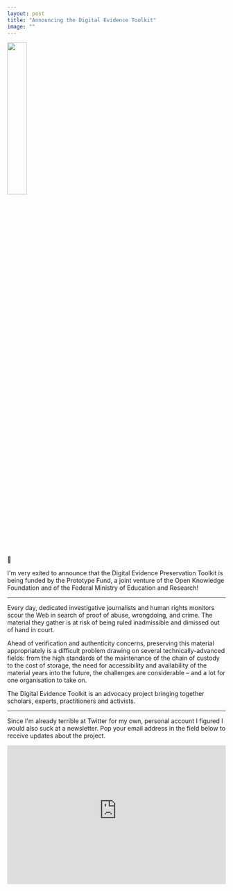 ```yaml
---
layout: post
title: "Announcing the Digital Evidence Toolkit"
image: ""
---
```


<img style="margin: 0 auto; width: 30%" src="https://digitalevidencetoolkit.org/logo.png">

🎉

I'm very exited to announce that the Digital Evidence Preservation Toolkit is being funded by the Prototype Fund, a joint venture of the Open Knowledge Foundation and of the Federal Ministry of Education and Research!

---

Every day, dedicated investigative journalists and human rights monitors scour the Web in search of proof of abuse, wrongdoing, and crime. The material they gather is at risk of being ruled inadmissible and dimissed out of hand in court.

Ahead of verification and authenticity concerns, preserving this material appropriately is a difficult problem drawing on several technically-advanced fields: from the high standards of the maintenance of the chain of custody to the cost of storage, the need for accessibility and availability of the material years into the future, the challenges are considerable – and a lot for one organisation to take on.

The Digital Evidence Toolkit is an advocacy project bringing together scholars, experts, practitioners and activists.

---

Since I'm already terrible at Twitter for my own, personal account I figured I would also suck at a newsletter. Pop your email address in the field below to receive updates about the project.

<iframe src="https://digitalevidencetoolkit.substack.com/embed" width="100%" height="320" style="" frameborder="0" scrolling="no"></iframe>
